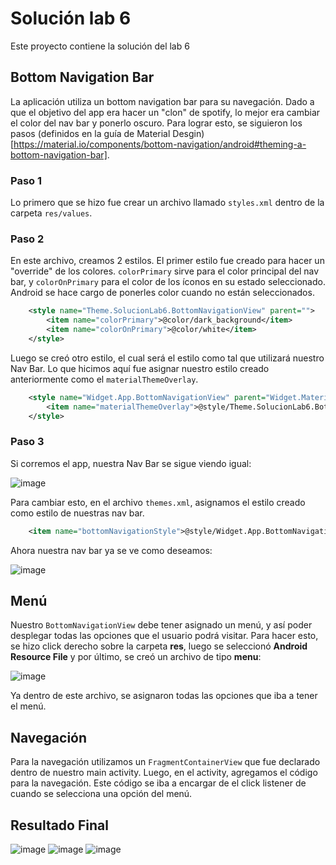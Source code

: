# Solución lab 6

Este proyecto contiene la solución del lab 6

## Bottom Navigation Bar

La aplicación utiliza un bottom navigation bar para su navegación. Dado a que el objetivo del app era hacer un "clon" de spotify, lo mejor era cambiar el color del nav bar y ponerlo oscuro. Para lograr esto, se siguieron los pasos (definidos en la guía de Material Desgin)[https://material.io/components/bottom-navigation/android#theming-a-bottom-navigation-bar].

### Paso 1

Lo primero que se hizo fue crear un archivo llamado `styles.xml` dentro de la carpeta `res/values`.

### Paso 2

En este archivo, creamos 2 estilos. El primer estilo fue creado para hacer un "override" de los colores. `colorPrimary` sirve para el color principal del nav bar, y `colorOnPrimary` para el color de los íconos en su estado seleccionado. Android se hace cargo de ponerles color cuando no están seleccionados.
```xml
    <style name="Theme.SolucionLab6.BottomNavigationView" parent="">
        <item name="colorPrimary">@color/dark_background</item>
        <item name="colorOnPrimary">@color/white</item>
    </style>
```

Luego se creó otro estilo, el cual será el estilo como tal que utilizará nuestro Nav Bar. Lo que hicimos aquí fue asignar nuestro estilo creado anteriormente como el `materialThemeOverlay`.
```xml
    <style name="Widget.App.BottomNavigationView" parent="Widget.MaterialComponents.BottomNavigationView.Colored">
        <item name="materialThemeOverlay">@style/Theme.SolucionLab6.BottomNavigationView</item>
    </style>
```

### Paso 3

Si corremos el app, nuestra Nav Bar se sigue viendo igual:

![image](https://user-images.githubusercontent.com/13813905/186285896-b13b74a7-7c34-4437-8719-f0bdf3376d31.png)

Para cambiar esto, en el archivo `themes.xml`, asignamos el estilo creado como estilo de nuestras nav bar.
```xml
    <item name="bottomNavigationStyle">@style/Widget.App.BottomNavigationView</item>
```

Ahora nuestra nav bar ya se ve como deseamos:

![image](https://user-images.githubusercontent.com/13813905/186285995-1afb4941-e695-41d5-931b-66b93d543bea.png)

## Menú

Nuestro `BottomNavigationView` debe tener asignado un menú, y así poder desplegar todas las opciones que el usuario podrá visitar. Para hacer esto, se hizo click derecho sobre la carpeta **res**, luego se seleccionó **Android Resource File** y por último, se creó un archivo de tipo **menu**:

![image](https://user-images.githubusercontent.com/13813905/186285651-fe635c7e-23ee-4490-8858-47342f6671c4.png)

Ya dentro de este archivo, se asignaron todas las opciones que iba a tener el menú.

## Navegación

Para la navegación utilizamos un `FragmentContainerView` que fue declarado dentro de nuestro main activity. Luego, en el activity, agregamos el código para la navegación. Este código se iba a encargar de el click listener de cuando se selecciona una opción del menú.

## Resultado Final

![image](https://user-images.githubusercontent.com/13813905/186286062-49e117c2-c467-40aa-8329-f8c1b0e5d37c.png)
![image](https://user-images.githubusercontent.com/13813905/186286079-5c1350f8-410e-46da-8df9-6d3320985341.png)
![image](https://user-images.githubusercontent.com/13813905/186286097-6274aa5f-2e8f-4271-a1d9-adf9e14dc970.png)
